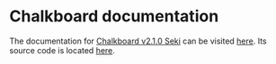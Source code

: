 # Chalkboard documentation
The documentation for [Chalkboard v2.1.0 Seki](https://www.github.com/Zushah/Chalkboard/releases/tag/v2.1.0) can be visited [here](https://zushah.github.io/Chalkboard). Its source code is located [here](https://www.github.com/Zushah/zushah.github.io/blob/main/Chalkboard).